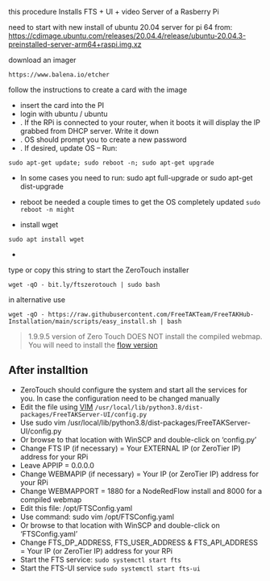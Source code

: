 
this procedure Installs FTS + UI + video Server of a Rasberry Pi

need to start with new install of ubuntu 20.04 server for pi 64 from: 
https://cdimage.ubuntu.com/releases/20.04.4/release/ubuntu-20.04.3-preinstalled-server-arm64+raspi.img.xz

download an imager
```
https://www.balena.io/etcher
```
follow the instructions to create a card with the image

 * insert the card into the PI
 * login with ubuntu / ubuntu
 * . If the RPi is connected to your router, when it boots it will display the IP grabbed from DHCP server. Write it down
 * . OS should prompt you to create a new password
 * . If desired, update OS – Run: 
```
sudo apt-get update; sudo reboot -n; sudo apt-get upgrade
```
 * In some cases you need to run: sudo apt full-upgrade or sudo apt-get dist-upgrade
 *   reboot be needed a couple times to get the OS completely updated
```sudo reboot -n might```

 * install wget
```
sudo apt install wget
```
 * 

type or copy this string to start the ZeroTouch installer
```
wget -qO - bit.ly/ftszerotouch | sudo bash
```
in alternative use

```
wget -qO - https://raw.githubusercontent.com/FreeTAKTeam/FreeTAKHub-Installation/main/scripts/easy_install.sh | bash
```
> 1.9.9.5 version of Zero Touch DOES NOT install the compiled webmap. You will need to install the [flow version](https://freetakteam.github.io/FreeTAKServer-User-Docs/FreeTAKHub/WebMap/Installation/)

## After installtion
 * ZeroTouch should configure the system and start all the services for you. In case the configuration need to be changed manually 
 *  Edit the file using [VIM](https://freetakteam.github.io/FreeTAKServer-User-Docs/administration/usingConsole/) 
 ```/usr/local/lib/python3.8/dist-packages/FreeTAKServer-UI/config.py``` 
 * Use  sudo vim /usr/local/lib/python3.8/dist-packages/FreeTAKServer-UI/config.py
 * Or browse to that location with WinSCP and double-click on ‘config.py’
 * Change FTS IP (if necessary) = Your EXTERNAL IP (or ZeroTier IP) address for your RPi
 * Leave APPIP = 0.0.0.0 
 *  Change WEBMAPIP (if necessary) = Your IP (or ZeroTier IP) address for your RPi
 *   Change WEBMAPPORT = 1880 for a NodeRedFlow install and 8000 for a compiled webmap
 * Edit this file: /opt/FTSConfig.yaml
 *  Use command: sudo vim /opt/FTSConfig.yaml
*  Or browse to that location with WinSCP and double-click on ‘FTSConfig.yaml’
* Change FTS_DP_ADDRESS, FTS_USER_ADDRESS & FTS_API_ADDRESS = Your IP (or ZeroTier IP) address for your RPi
* Start the FTS service:
```sudo systemctl start fts ```
* Start the FTS-UI service
```sudo systemctl start fts-ui```

